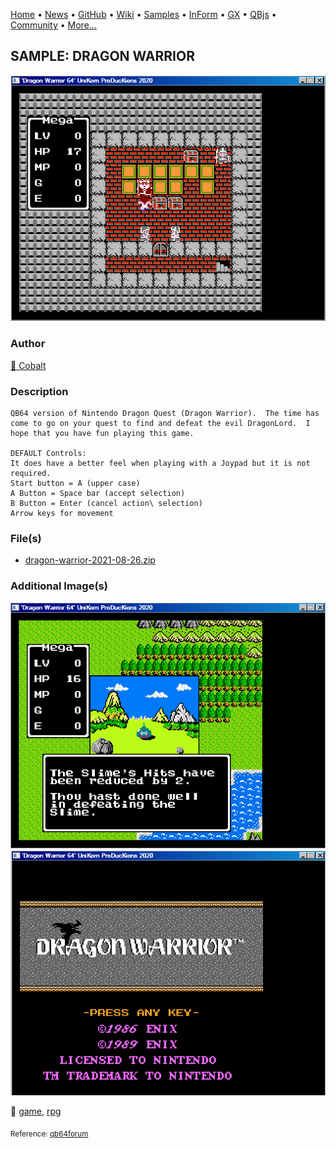 [Home](https://qb64.com) • [News](../../news.md) • [GitHub](https://github.com/QB64Official/qb64) • [Wiki](https://github.com/QB64Official/qb64/wiki) • [Samples](../../samples.md) • [InForm](../../inform.md) • [GX](../../gx.md) • [QBjs](../../qbjs.md) • [Community](../../community.md) • [More...](../../more.md)

## SAMPLE: DRAGON WARRIOR

![dragon-warrior-64-gameplay1-screenshot.png](img/dragon-warrior-64-gameplay1-screenshot.png)

### Author

[🐝 Cobalt](../cobalt.md) 

### Description

```text
QB64 version of Nintendo Dragon Quest (Dragon Warrior).  The time has come to go on your quest to find and defeat the evil DragonLord.  I hope that you have fun playing this game.

DEFAULT Controls:
It does have a better feel when playing with a Joypad but it is not required.
Start button = A (upper case)
A Button = Space bar (accept selection)
B Button = Enter (cancel action\ selection)
Arrow keys for movement
```

### File(s)

* [dragon-warrior-2021-08-26.zip](src/dragon-warrior-2021-08-26.zip)

### Additional Image(s)

![dragon-warrior-64-gameplay2-screenshot.png](img/dragon-warrior-64-gameplay2-screenshot.png)
![dragon-warrior-64-title-screenshot.png](img/dragon-warrior-64-title-screenshot.png)

🔗 [game](../game.md), [rpg](../rpg.md)


<sub>Reference: [qb64forum](https://qb64forum.alephc.xyz/index.php?topic=2695.0) </sub>
